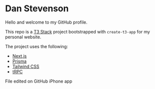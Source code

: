 # Dan Stevenson

Hello and welcome to my GitHub profile.

This repo is a [T3 Stack](https://create.t3.gg/) project bootstrapped with `create-t3-app` for my personal website.

The project uses the following:

- [Next.js](https://nextjs.org)
- [Prisma](https://prisma.io)
- [Tailwind CSS](https://tailwindcss.com)
- [tRPC](https://trpc.io)

File edited on GitHub iPhone app
